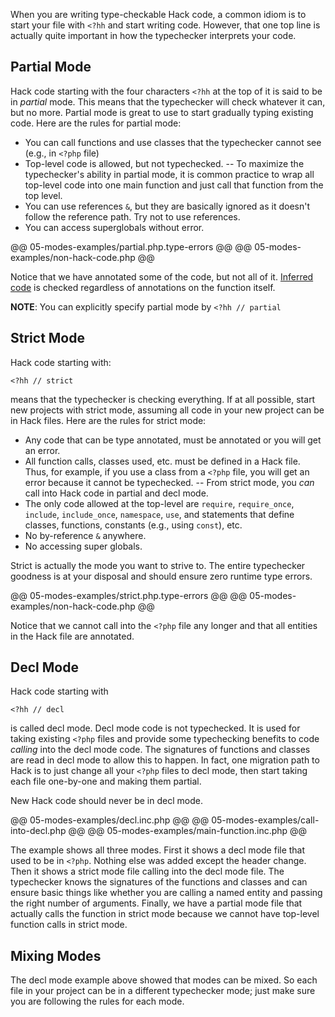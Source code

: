 When you are writing type-checkable Hack code, a common idiom is to start your file with `<?hh` and start writing code. However, that one top line is actually quite important in how the typechecker interprets your code.

## Partial Mode

Hack code starting with the four characters `<?hh` at the top of it is said to be in *partial* mode. This means that the typechecker will check whatever it can, but no more. Partial mode is great to use to start gradually typing existing code. Here are the rules for partial mode:

- You can call functions and use classes that the typechecker cannot see (e.g., in `<?php` file)
- Top-level code is allowed, but not typechecked. 
-- To maximize the typechecker's ability in partial mode, it is common practice to wrap all top-level code into one main function and just call that function from the top level.
- You can use references `&`, but they are basically ignored as it doesn't follow the reference path. Try not to use references. 
- You can access superglobals without error.

@@ 05-modes-examples/partial.php.type-errors @@
@@ 05-modes-examples/non-hack-code.php @@

Notice that we have annotated some of the code, but not all of it. [Inferred code](../01-types/04-inference.md) is checked regardless of annotations on the function itself.

**NOTE**: You can explicitly specify partial mode by `<?hh // partial`

## Strict Mode

Hack code starting with:

```
<?hh // strict
```

means that the typechecker is checking everything. If at all possible, start new projects with strict mode, assuming all code in your new project can be in Hack files. Here are the rules for strict mode:

- Any code that can be type annotated, must be annotated or you will get an error.
- All function calls, classes used, etc. must be defined in a Hack file. Thus, for example, if you use a class from a `<?php` file, you will get an error because it cannot be typechecked.
-- From strict mode, you *can* call into Hack code in partial and decl mode.
- The only code allowed at the top-level are `require`, `require_once`, `include`, `include_once`, `namespace`, `use`, and statements that define classes, functions, constants (e.g., using `const`), etc.
- No by-reference `&` anywhere.
- No accessing super globals.

Strict is actually the mode you want to strive to. The entire typechecker goodness is at your disposal and should ensure zero runtime type errors.

@@ 05-modes-examples/strict.php.type-errors @@
@@ 05-modes-examples/non-hack-code.php @@

Notice that we cannot call into the `<?php` file any longer and that all entities in the Hack file are annotated.

## Decl Mode

Hack code starting with

```
<?hh // decl
```

is called decl mode. Decl mode code is not typechecked. It is used for taking existing `<?php` files and provide some typechecking benefits to code *calling* into the decl mode code. The signatures of functions and classes are read in decl mode to allow this to happen. In fact, one migration path to Hack is to just change all your `<?php` files to decl mode, then start taking each file one-by-one and making them partial. 

New Hack code should never be in decl mode.

@@ 05-modes-examples/decl.inc.php @@
@@ 05-modes-examples/call-into-decl.php @@
@@ 05-modes-examples/main-function.inc.php @@

The example shows all three modes. First it shows a decl mode file that used to be in `<?php`. Nothing else was added except the header change. Then it shows a strict mode file calling into the decl mode file. The typechecker knows the signatures of the functions and classes and can ensure basic things like whether you are calling a named entity and passing the right number of arguments. Finally, we have a partial mode file that actually calls the function in strict mode because we cannot have top-level function calls in strict mode.

## Mixing Modes

The decl mode example above showed that modes can be mixed. So each file in your project can be in a different typechecker mode; just make sure you are following the rules for each mode.


